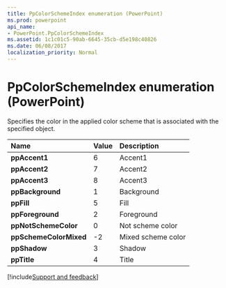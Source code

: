 ```yaml
---
title: PpColorSchemeIndex enumeration (PowerPoint)
ms.prod: powerpoint
api_name:
- PowerPoint.PpColorSchemeIndex
ms.assetid: 1c1c01c5-90ab-6645-35cb-d5e198c40826
ms.date: 06/08/2017
localization_priority: Normal
---
```



# PpColorSchemeIndex enumeration (PowerPoint)

Specifies the color in the applied color scheme that is associated with the specified object. 



|Name|Value|Description|
|:-----|:-----|:-----|
|**ppAccent1**|6|Accent1|
|**ppAccent2**|7|Accent2|
|**ppAccent3**|8|Accent3|
|**ppBackground**|1|Background|
|**ppFill**|5|Fill|
|**ppForeground**|2|Foreground|
|**ppNotSchemeColor**|0|Not scheme color|
|**ppSchemeColorMixed**|-2|Mixed scheme color|
|**ppShadow**|3|Shadow|
|**ppTitle**|4|Title|

[!include[Support and feedback](~/includes/feedback-boilerplate.md)]